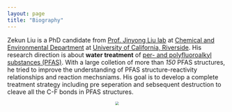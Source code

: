 ```yaml
---
layout: page
title: "Biography"
---
```


Zekun Liu is a PhD candidate from [Prof. Jinyong Liu lab](https://chem-environ.weebly.com/people.html) at [Chemical and Environmental Department](https://www.cee.ucr.edu/) at [University of California, Riverside](https://www.ucr.edu/). His research direction is about **water treatment** of [per- and polyfluoroalkyl substances (PFAS)](https://cen.acs.org/sections/pfas.html). With a large colletion of more than *150* PFAS structures, he tried to improve the understanding of PFAS structure-reactivity relationships and reaction mechsniams. His goal is to develop a complete treatment strategy including pre seperation and sebsequent destruction to cleave all the C-F bonds in PFAS structures.

  <div  align="center">
  <img src="/Images/self" style="zoom:50%"/>
  </div>
